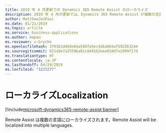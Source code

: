 ```yaml
---
title: 2019 年 4 月更新での Dynamics 365 Remote Assist のローカライズ
description: 2019 年 4 月の更新では、Dynamics 365 Remote Assist が複数の言語にローカライズされます。
author: MatthewJonPaul
ms.date: 01/21/2019
ms.topic: article
ms.service: business-applications
ms.author: mapau
ms.reviewer: v-brycho
ms.openlocfilehash: 370381d46de04a5907a5ecdaba004af5925b3244
ms.sourcegitcommit: 921dde7a25596a81c049162eee650d7a2009f17d
ms.translationtype: HT
ms.contentlocale: ja-JP
ms.lasthandoff: 04/29/2019
ms.locfileid: "1225277"
---
```

# <a name="localization"></a><span data-ttu-id="9ea15-103">ローカライズ</span><span class="sxs-lookup"><span data-stu-id="9ea15-103">Localization</span></span>
[!include[microsoft-dynamics365-remote-assist banner](../../includes/microsoft-dynamics365-remote-assist.md)]

<span data-ttu-id="9ea15-104">Remote Assist は複数の言語にローカライズされます。</span><span class="sxs-lookup"><span data-stu-id="9ea15-104">Remote Assist will be localized into multiple languages.</span></span>  
